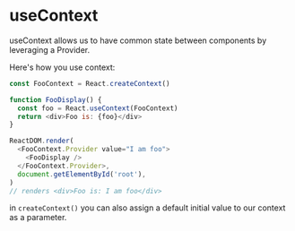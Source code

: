 # useContext

useContext allows us to have common state between components by leveraging a Provider.

Here's how you use context:
```javascript
const FooContext = React.createContext()

function FooDisplay() {
  const foo = React.useContext(FooContext)
  return <div>Foo is: {foo}</div>
}

ReactDOM.render(
  <FooContext.Provider value="I am foo">
    <FooDisplay />
  </FooContext.Provider>,
  document.getElementById('root'),
)
// renders <div>Foo is: I am foo</div>
```

in `createContext()` you can also assign a default initial value to our context as a parameter.